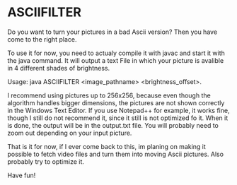 # ASCIIFILTER

Do you want to turn your pictures in a bad Ascii version?
Then you have come to the right place.

To use it for now, you need to actualy compile it with javac and start it with the java command. It will output a text File in which your picture is avalible in 4 
different shades of brightness.

Usage: java ASCIIFILTER <image_pathname> <brightness_offset>.

I recommend using pictures up to 256x256, because even though the algorithm handles bigger dimensions, the pictures are not shown correctly in the Windows Text Editor. If you use Notepad++ for example, it works fine, though I still do not recommend it, since it still is not optimized fo it. When it is done, the output will be in the output.txt file. You will probably need to zoom out depending on your input picture.

That is it for now, if I ever come back to this, im planing on making it possible to fetch video files and turn them into moving Ascii pictures.
Also probably try to optimize it.

Have fun!
